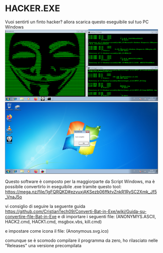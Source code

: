 # HACKER.EXE
Vuoi sentirti un finto hacker? allora scarica questo eseguibile sul tuo PC Windows
![alt text](https://raw.githubusercontent.com/CristianTech09/HACKER.EXE/main/Screen.png)
![alt text](https://raw.githubusercontent.com/CristianTech09/HACKER.EXE/main/Screen2.png)

Questo software è composto per la maggiorparte da Script Windows, ma è possibile convertirlo in eseguibile .exe tramite questo tool: https://mega.nz/file/1gFQRQKD#ezvuxjAKSezb06ffktvZnkR1RySC2Xmk_Jf5_VnaJ5o

vi consiglio di seguire la seguente guida https://github.com/CristianTech09/Converti-Bat-in-Exe/wiki/Guida-su-convertire-file-Bat-in-Exe
e di importare i seguenti file: 
(ANONYMYS.ASCII, 
HACK2.cmd, 
HACK1.cmd, 
msgbox.vbs, 
kill.cmd)

e impostare come icona il file: (Anonymous.svg.ico)

comunque se è scomodo compilare il programma da zero, ho rilasciato nelle "Releases" una versione precompilata
